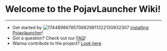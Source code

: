 
# Welcome to the PojavLauncher Wiki!
____
* Get started by ![17448986785708829811322130932307](https://github.com/user-attachments/assets/dd92b600-247c-487a-bd51-d40863e7dc81)
 [installing Pojavlauncher](./getting_started/INSTALL)!
* Got a question? Check out our [FAQ](./faq/INSTALLATIONOFMODSRPWORLDS)!
* Wanna contribute to the project? [Look here](../contribute/CONT-WEBSITE.md)

